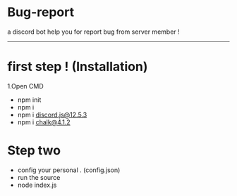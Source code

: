 # Bug-report
a discord bot help you for report bug from server member !

--------------------------




# first step ! (Installation)

1.Open CMD 
-  npm init
-  npm i
-  npm i discord.js@12.5.3
-  npm i chalk@4.1.2


# Step two
- config your personal . (config.json)
- run the source
- node index.js
